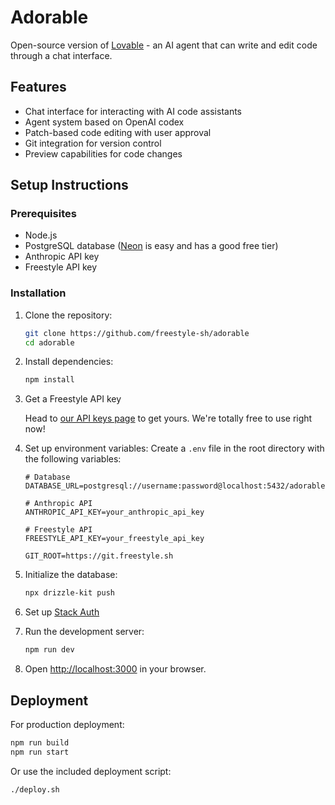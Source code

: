 # Adorable

Open-source version of [Lovable](https://lovable.dev) - an AI agent that can write and edit code through a chat interface.

## Features

- Chat interface for interacting with AI code assistants
- Agent system based on OpenAI codex
- Patch-based code editing with user approval
- Git integration for version control
- Preview capabilities for code changes

## Setup Instructions

### Prerequisites

- Node.js
- PostgreSQL database ([Neon](https://neon.tech) is easy and has a good free tier)
- Anthropic API key
- Freestyle API key

### Installation

1. Clone the repository:

   ```bash
   git clone https://github.com/freestyle-sh/adorable
   cd adorable
   ```

2. Install dependencies:

   ```bash
   npm install
   ```

3. Get a Freestyle API key

   Head to [our API keys page](https://admin.freestyle.sh/dashboard/api-tokens) to get yours. We're totally free to use right now!

4. Set up environment variables:
   Create a `.env` file in the root directory with the following variables:

   ```
   # Database
   DATABASE_URL=postgresql://username:password@localhost:5432/adorable

   # Anthropic API
   ANTHROPIC_API_KEY=your_anthropic_api_key

   # Freestyle API
   FREESTYLE_API_KEY=your_freestyle_api_key
    
   GIT_ROOT=https://git.freestyle.sh
   ```

5. Initialize the database:

   ```bash
   npx drizzle-kit push
   ```

6. Set up [Stack Auth](https://stack-auth.com)

7. Run the development server:

   ```bash
   npm run dev
   ```

8. Open [http://localhost:3000](http://localhost:3000) in your browser.

## Deployment

For production deployment:

```bash
npm run build
npm run start
```

Or use the included deployment script:

```bash
./deploy.sh
```

